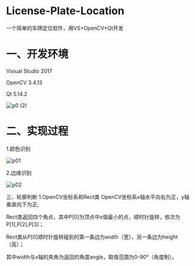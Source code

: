 # License-Plate-Location
一个简单的车牌定位软件，用VS+OpenCV+Qt开发

一、开发环境
============
Visiual Studio 2017

OpenCV 3.4.13

Qt 5.14.2


![p0 (2)](https://user-images.githubusercontent.com/57578729/122718624-be57f300-d29f-11eb-9c31-7964dc037206.png)

二、实现过程
==============
1.颜色识别

![p01](https://user-images.githubusercontent.com/57578729/123499162-3ab75100-d667-11eb-9d6f-dd8cd1474e5b.png)

2.边缘识别

![p02](https://user-images.githubusercontent.com/57578729/123499201-97b30700-d667-11eb-9140-706d4c933de1.png)

三、轮廓判断
1.OpenCV坐标系和Rect类
OpenCV坐标系x轴水平向右为正，y轴垂直向下为正;

Rect类返回四个角点，其中P[0]为顶点中x值最小的点，顺时针旋转，依次为P[1],P[2],P[3]；

Rect类从P[0]顺时针旋转碰到的第一条边为width（宽），另一条边为height（高）；

其中width与x轴的夹角为返回的角度angle，取值范围为0-90°（角度制）。




